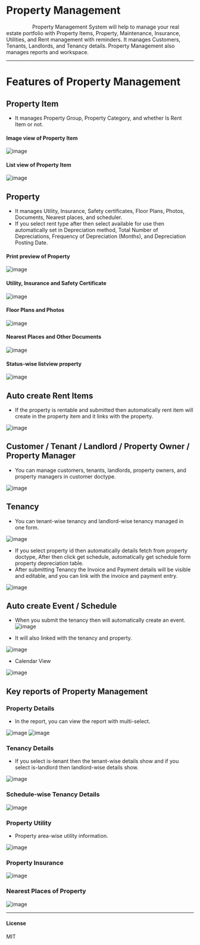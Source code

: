# Property Management

&emsp;&emsp;&emsp;&emsp;&emsp;Property Management System will help to manage your real estate portfolio with Property Items, Property, Maintenance, Insurance, Utilities, and Rent management with reminders. It manages Customers, Tenants, Landlords, and Tenancy details. Property Management also manages reports and workspace.
___

# Features of Property Management

## Property Item
-  It manages Property Group, Property Category, and whether Is Rent Item or not.

#### Image view of Property Item

![image](https://user-images.githubusercontent.com/99652762/194028471-bfe5c43d-c543-4b84-923c-17385e8a38c6.png)

#### List view of Property Item

![image](https://user-images.githubusercontent.com/99652762/194029324-0820b505-762c-49e1-8a39-1c81d217fe49.png)

## Property
- It manages Utility, Insurance, Safety certificates, Floor Plans, Photos, Documents, Nearest places, and scheduler.
- If you select rent type after then select available for use then automatically set in Depreciation method, Total Number of Depreciations, Frequency of Depreciation (Months), and Depreciation Posting Date.

#### Print preview of Property

![image](https://user-images.githubusercontent.com/99652762/194037959-2a5818c8-eefb-478c-b008-6c6d8f408c5b.png)

#### Utility, Insurance and Safety Certificate

![image](https://user-images.githubusercontent.com/99652762/194038188-ba6af542-b46e-4167-aa30-1b76f17b64b3.png)

#### Floor Plans and Photos

![image](https://user-images.githubusercontent.com/99652762/194038535-eb1be7ec-17b1-4c9a-ad49-45ccdb1a8c3b.png)

#### Nearest Places and Other Documents

![image](https://user-images.githubusercontent.com/99652762/194038749-445a56f6-c536-409d-abf8-cb398ea24f6f.png)


#### Status-wise listview property

![image](https://user-images.githubusercontent.com/99652762/194041041-67fec3b9-4091-4fe3-8191-82ce4e12c6ab.png)

## Auto create Rent Items
- If the property is rentable and submitted then automatically rent item will create in the property item and it links with the property.

![image](https://user-images.githubusercontent.com/99652762/194048754-3ab62fbe-ad53-4f8e-a2ac-54fb6cef7aa6.png)

## Customer / Tenant / Landlord / Property Owner / Property Manager
- You can manage customers, tenants, landlords, property owners, and property managers in customer doctype.

![image](https://user-images.githubusercontent.com/99652762/194050523-b8e48d44-5c6a-4c6d-9138-d94603223ae3.png)


## Tenancy
- You can tenant-wise tenancy and landlord-wise tenancy managed in one form.

![image](https://user-images.githubusercontent.com/99652762/194050781-ad92a379-8ef0-41ce-b710-f97d23fc7bd8.png)

- If you select property id then automatically details fetch from property doctype, After then click get schedule, automatically get schedule form property depreciation table.
- After submitting Tenancy the Invoice and Payment details will be visible and editable, and you can link with the invoice and payment entry.

![image](https://user-images.githubusercontent.com/99652762/194052683-66545d87-80eb-45b0-8f1d-e91fe02ac10d.png)

## Auto create Event / Schedule
- When you submit the tenancy then will automatically create an event.
![image](https://user-images.githubusercontent.com/99652762/194053636-08a7a9f3-3518-4742-9160-ea25daa77248.png)

- It will also linked with the tenancy and property.

![image](https://user-images.githubusercontent.com/99652762/194054006-684d8efb-89b8-4bd6-8665-c92122f5a1e6.png)

- Calendar View

![image](https://user-images.githubusercontent.com/99652762/194055456-eb8eb740-6aab-41b3-8fea-77a7565a66cd.png)

## Key reports of Property Management
### Property Details
- In the report, you can view the report with multi-select.

![image](https://user-images.githubusercontent.com/99652762/194268941-860e69aa-f4c4-4ee6-b0a8-3650f4031588.png)
![image](https://user-images.githubusercontent.com/99652762/194269596-a09ef105-c766-4a79-8bb9-0f10f63977c4.png)

### Tenancy Details
- If you select is-tenant then the tenant-wise details show and if you select is-landlord then landlord-wise details show.

![image](https://user-images.githubusercontent.com/99652762/194272300-157ddce6-c4e4-4bfd-94c3-67773992516c.png)

### Schedule-wise Tenancy Details

![image](https://user-images.githubusercontent.com/99652762/194274715-e09c8239-67d1-40dc-ab71-a39a80144362.png)

### Property Utility
- Property area-wise utility information.

![image](https://user-images.githubusercontent.com/99652762/194277676-6d9ab5d3-b9ea-48ad-9583-ae021262f7a5.png)

### Property Insurance

![image](https://user-images.githubusercontent.com/99652762/194278049-fa067533-abf4-4e13-9333-10a38809fb0e.png)

### Nearest Places of Property

![image](https://user-images.githubusercontent.com/99652762/194278691-3ffa866d-8043-400b-af44-2ea1a0aaa279.png)

___
#### License

MIT